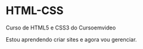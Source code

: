 # HTML-CSS
 Curso de HTML5 e CSS3 do Cursoemvideo

Estou aprendendo criar sites e agora vou gerenciar. 